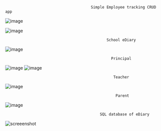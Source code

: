                                           Simple Employee tracking CRUD app

![image](https://user-images.githubusercontent.com/42487865/164402291-ff515ccd-e660-4182-9a25-46e9f94edc9a.png)

![image](https://user-images.githubusercontent.com/42487865/164402644-9a650905-c6f0-4482-8c27-7cbe8a384cea.png)

                                                 School eDiary

![image](https://user-images.githubusercontent.com/42487865/164403840-a2190ba8-63c5-4659-b312-b83461fa7f7e.png)

                                                   Principal
![image](https://user-images.githubusercontent.com/42487865/164403909-b90cc959-547a-415f-b26d-d1acf6b1ecf7.png)
![image](https://user-images.githubusercontent.com/42487865/164403953-f10c5c96-0bd0-467f-9fed-54980a160772.png)

                                                    Teacher
![image](https://user-images.githubusercontent.com/42487865/164404053-b0d59343-054c-4765-8aa0-cf23a9de4a26.png)

                                                     Parent
![image](https://user-images.githubusercontent.com/42487865/164404128-0becde5b-c114-4367-b0bb-c266622d1849.png)


                                              SQL database of eDiary
![screeenshot](https://user-images.githubusercontent.com/42487865/164051896-7265e237-f019-4765-a2cf-feccad7a4a89.png)
